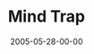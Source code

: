 ---
layout: message
category: message
series: "Mind+Screw"
title: "Mind Trap"
date: 2005-05-28-00-00
message_id: 118
---